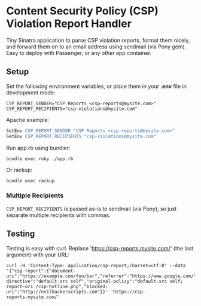 # Content Security Policy (CSP) Violation Report Handler

Tiny Sinatra application to parse CSP violation reports,
format them nicely, and forward them on to an email address
using sendmail (via Pony gem). Easy to deploy with Passenger,
or any other app container.

## Setup

Set the following environment variables, or place them in your
__.env__ file in development mode:

    CSP_REPORT_SENDER="CSP Reports <csp-reports@mysite.com>"
    CSP_REPORT_RECIPIENTS="csp-violations@mysite.com"

Apache example:
```apache
SetEnv CSP_REPORT_SENDER "CSP Reports <csp-reports@mysite.com>"
SetEnv CSP_REPORT_RECIPIENTS "csp-violations@mysite.com"
```

Run app.rb using bundler:

    bundle exec ruby ./app.rb

Or rackup:

    bundle exec rackup


### Multiple Recipients

```CSP_REPORT_RECIPIENTS``` is passed as-is to sendmail (via Pony), so
just separate multiple recipients with commas.

## Testing

Testing is easy with curl. Replace 'https://csp-reports.mysite.com/'
(the last argument) with your URL:

    curl -H 'Content-Type: application/csp-report;charset=utf-8' --data '{"csp-report":{"document-uri":"https://example.com/foo/bar","referrer":"https://www.google.com/","violated-directive":"default-src self","original-policy":"default-src self; report-uri /csp-hotline.php","blocked-uri":"http://evilhackerscripts.com"}}' 'https://csp-reports.mysite.com/'
